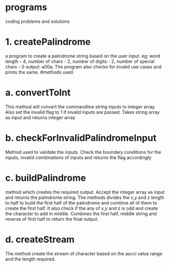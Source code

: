 # programs
coding problems and solutions
# 1. createPalindrome
a program to create a palindrome string based on the user input.
eg: word length - 4, number of chars - 2, number of digits - 2, number of special chars - 0
output: a00a;
The program also checks for invalid use cases and prints the same.
#methods used:
# a. convertToInt
This method will convert the commandline string inputs to integer array. Also set the invalid flag to 1 if invalid inputs are passed.
Takes string array as input and returns integer array
# b. checkForInvalidPalindromeInput
Method used to validate the inputs. Check the boundary conditions for the inputs, invalid combinations of inputs and returns the flag accordingly
# c. buildPalindrome
method which creates the required output. Accept the integer array as input and returns the palindrome string.
The methods divides the x,y and z length to half to build the first half of the palindrome and combine all of them to create the first half.
It also check if the any of x,y and z is odd and create the character to add in middle.
Combines the first half, middle string and reverse of first half to return the final output.
# d. createStream
The method create the stream of character based on the ascci value range and the length required.